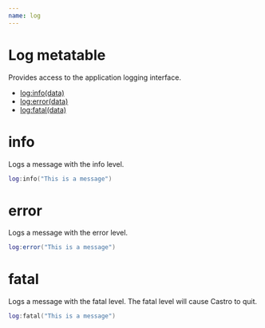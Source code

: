 ```yaml
---
name: log
---
```


# Log metatable

Provides access to the application logging interface.

- [log:info(data)](#info)
- [log:error(data)](#error)
- [log:fatal(data)](#fatal)

# info

Logs a message with the info level.

```lua
log:info("This is a message")
```

# error

Logs a message with the error level.

```lua
log:error("This is a message")
```

# fatal

Logs a message with the fatal level. The fatal level will cause Castro to quit.

```lua
log:fatal("This is a message")
```